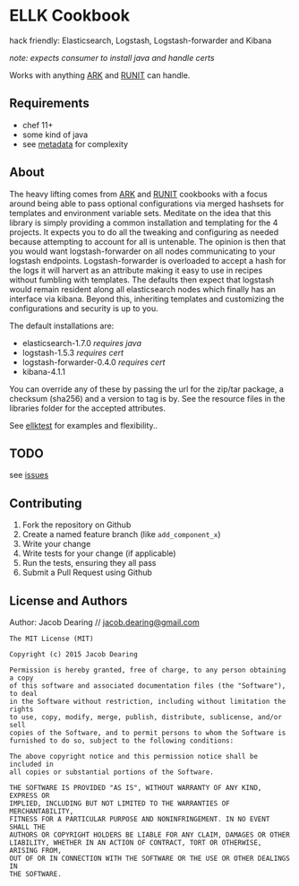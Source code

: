 ELLK Cookbook
============

hack friendly: Elasticsearch, Logstash, Logstash-forwarder and Kibana

*note: expects consumer to install java and handle certs*

Works with anything [ARK](https://github.com/burtlo/ark) and [RUNIT](https://github.com/hw-cookbooks/runit) can handle.

Requirements
------------
- chef 11+
- some kind of java
- see [metadata](https://github.com/dearing/ellk/blob/master/metadata.rb) for complexity

About
------------
The heavy lifting comes from [ARK](https://github.com/burtlo/ark) and [RUNIT](https://github.com/hw-cookbooks/runit) cookbooks with a focus around being able to pass optional configurations via merged hashsets for templates and environment variable sets.  Meditate on the idea that this library is simply providing a common installation and templating for the 4 projects.  It expects you to do all the tweaking and configuring as needed because attempting to account for all is untenable.  The opinion is then that you would want logstash-forwarder on all nodes communicating to your logstash endpoints.  Logstash-forwarder is overloaded to accept a hash for the logs it will harvert as an attribute making it easy to use in recipes without fumbling with templates. The defaults then expect that logstash would remain resident along all elasticsearch nodes which finally has an interface via kibana.  Beyond this, inheriting templates and customizing the configurations and security is up to you.

The default installations are:
-   elasticsearch-1.7.0  *requires java*
-   logstash-1.5.3 *requires cert*
-   logstash-forwarder-0.4.0 *requires cert*
-   kibana-4.1.1

You can override any of these by passing the url for the zip/tar package, a checksum (sha256) and a version to tag is by. See the resource files in the libraries folder for the accepted attributes.

See [ellktest](https://github.com/dearing/ellk/blob/master/test/cookbooks/ellktest/recipes/default.rb) for examples and flexibility..

TODO
------------
see [issues](https://github.com/dearing/ellk/issues)


Contributing
------------
1. Fork the repository on Github
2. Create a named feature branch (like `add_component_x`)
3. Write your change
4. Write tests for your change (if applicable)
5. Run the tests, ensuring they all pass
6. Submit a Pull Request using Github

License and Authors
-------------------
Author: Jacob Dearing // jacob.dearing@gmail.com

```
The MIT License (MIT)

Copyright (c) 2015 Jacob Dearing

Permission is hereby granted, free of charge, to any person obtaining a copy
of this software and associated documentation files (the "Software"), to deal
in the Software without restriction, including without limitation the rights
to use, copy, modify, merge, publish, distribute, sublicense, and/or sell
copies of the Software, and to permit persons to whom the Software is
furnished to do so, subject to the following conditions:

The above copyright notice and this permission notice shall be included in
all copies or substantial portions of the Software.

THE SOFTWARE IS PROVIDED "AS IS", WITHOUT WARRANTY OF ANY KIND, EXPRESS OR
IMPLIED, INCLUDING BUT NOT LIMITED TO THE WARRANTIES OF MERCHANTABILITY,
FITNESS FOR A PARTICULAR PURPOSE AND NONINFRINGEMENT. IN NO EVENT SHALL THE
AUTHORS OR COPYRIGHT HOLDERS BE LIABLE FOR ANY CLAIM, DAMAGES OR OTHER
LIABILITY, WHETHER IN AN ACTION OF CONTRACT, TORT OR OTHERWISE, ARISING FROM,
OUT OF OR IN CONNECTION WITH THE SOFTWARE OR THE USE OR OTHER DEALINGS IN
THE SOFTWARE.
```
